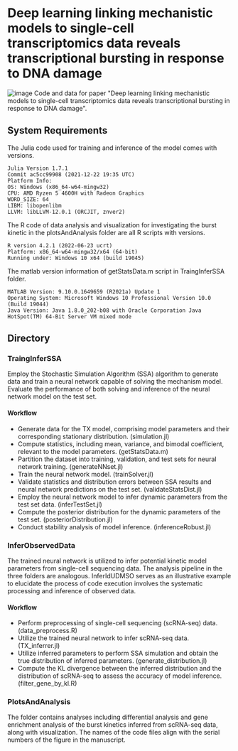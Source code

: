 
# Deep learning linking mechanistic models to single-cell transcriptomics data reveals transcriptional bursting in response to DNA damage
![image](https://github.com/cellfateTX/DeepTX/blob/main/trainInferSSA/logo/deepTXlogo.jpg)
Code and data for paper  "Deep learning linking mechanistic models to single-cell transcriptomics data reveals transcriptional bursting in response to DNA damage".

## System Requirements

The Julia code used for training and inference of the model comes with versions.

    Julia Version 1.7.1
    Commit ac5cc99908 (2021-12-22 19:35 UTC)
    Platform Info:
    OS: Windows (x86_64-w64-mingw32)
    CPU: AMD Ryzen 5 4600H with Radeon Graphics
    WORD_SIZE: 64
    LIBM: libopenlibm
    LLVM: libLLVM-12.0.1 (ORCJIT, znver2)

The R code of data analysis and visualization for investigating the burst kinetic in the plotsAndAnalysis folder are all R scripts with versions.

    R version 4.2.1 (2022-06-23 ucrt)
    Platform: x86_64-w64-mingw32/x64 (64-bit)
    Running under: Windows 10 x64 (build 19045)

The matlab version information of getStatsData.m script in TraingInferSSA folder.

    MATLAB Version: 9.10.0.1649659 (R2021a) Update 1
    Operating System: Microsoft Windows 10 Professional Version 10.0 (Build 19044)
    Java Version: Java 1.8.0_202-b08 with Oracle Corporation Java HotSpot(TM) 64-Bit Server VM mixed mode

## Directory
### TraingInferSSA
Employ the Stochastic Simulation Algorithm (SSA) algorithm to generate data and train a neural network capable of solving the mechanism model. Evaluate the performance of both solving and inference of the neural network model on the test set.
#### Workflow
* Generate data for the TX model, comprising model parameters and their corresponding stationary distribution. (simulation.jl)
* Compute statistics, including mean, variance, and bimodal coefficient, relevant to the model parameters. (getStatsData.m)
* Partition the dataset into training, validation, and test sets for neural network training. (generateNNset.jl)
* Train the neural network model. (trainSolver.jl)
* Validate statistics and distribution errors between SSA results and neural network predictions on the test set. (validateStatsDist.jl)
* Employ the neural network model to infer dynamic parameters from the test set data. (inferTestSet.jl)
* Compute the posterior distribution for the dynamic parameters of the test set. (posteriorDistribution.jl)
* Conduct stability analysis of model inference. (inferenceRobust.jl)

### InferObservedData
The trained neural network is utilized to infer potential kinetic model parameters from single-cell sequencing data. The analysis pipeline in the three folders are analogous. InferIdUDMSO serves as an illustrative example to elucidate the process of code execution involves the systematic processing and inference of observed data.
#### Workflow
* Perform preprocessing of single-cell sequencing (scRNA-seq) data. (data_preprocess.R)
* Utilize the trained neural network to infer scRNA-seq data. (TX_inferrer.jl)
* Utilize inferred parameters to perform SSA simulation and obtain the true distribution of inferred parameters. (generate_distribution.jl)
* Compute the KL divergence between the inferred distribution and the distribution of scRNA-seq to assess the accuracy of model inference. (filter_gene_by_kl.R)
### PlotsAndAnalysis
The folder contains analyses including differential analysis and gene enrichment analysis of the burst kinetics inferred from scRNA-seq data, along with visualization. The names of the code files align with the serial numbers of the figure in the manuscript.

